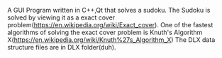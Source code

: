 A GUI Program written in C++,Qt that solves a sudoku.
The Sudoku is solved by viewing it as a exact cover problem(https://en.wikipedia.org/wiki/Exact_cover).
One of the fastest algorithms of solving the exact cover problem is Knuth's Algorithm X(https://en.wikipedia.org/wiki/Knuth%27s_Algorithm_X)
The DLX data structure files are in DLX folder(duh).
